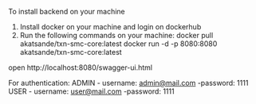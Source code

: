 To install backend on your machine

1. Install docker on your machine and login on dockerhub
2. Run the following commands on your machine:
      docker pull akatsande/txn-smc-core:latest
      docker run -d -p 8080:8080 akatsande/txn-smc-core:latest

open http://localhost:8080/swagger-ui.html

For authentication:
      ADMIN - username: admin@mail.com
      -password: 1111
      USER - username: user@mail.com
      -password: 1111
